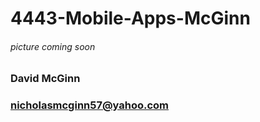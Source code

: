 # 4443-Mobile-Apps-McGinn

###### picture coming soon

### David McGinn
### nicholasmcginn57@yahoo.com
